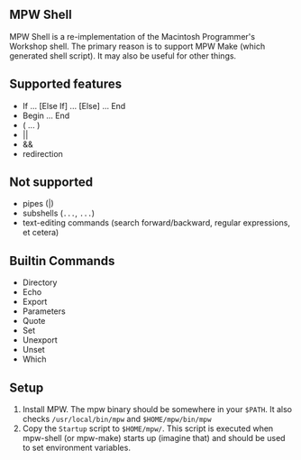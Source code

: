 MPW Shell
---------

MPW Shell is a re-implementation of the Macintosh Programmer's Workshop shell.
The primary reason is to support MPW Make (which generated shell script). It
may also be useful for other things.

Supported features
------------------
* If ... [Else If] ... [Else] ... End
* Begin ... End
* ( ... )
* ||
* &&
* redirection

Not supported
-------------
* pipes (|)
* subshells (`...`, ``...``)
* text-editing commands (search forward/backward, regular expressions, et cetera)

Builtin Commands
----------------
* Directory
* Echo
* Export
* Parameters
* Quote
* Set
* Unexport
* Unset
* Which


Setup
-----
1. Install MPW.  The mpw binary should be somewhere in your `$PATH`.
It also checks `/usr/local/bin/mpw` and `$HOME/mpw/bin/mpw`
2. Copy the `Startup` script to `$HOME/mpw/`.  This script is executed
when mpw-shell (or mpw-make) starts up (imagine that) and should
be used to set environment variables.
